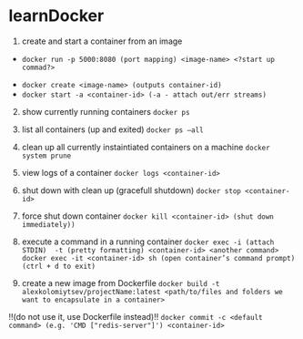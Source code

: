 # learnDocker

1. create and start a container from an image
 + `docker run -p 5000:8080 (port mapping) <image-name> <?start up commad?>`
  - `docker create <image-name> (outputs container-id)`
  - `docker start -a <container-id> (-a - attach out/err streams)`

2. show currently running containers
`docker ps`
3. list all containers (up and exited)
`docker ps —all`
4. clean up all currently instaintiated containers on a machine
`docker system prune`
5. view logs of a container
`docker logs <container-id>`
6. shut down with clean up (gracefull shutdown)
`docker stop <container-id>`
7. force shut down container
`docker kill <container-id> (shut down immediately))`
8. execute a command in a running container
`docker exec -i (attach STDIN)  -t (pretty formatting) <container-id> <another command>`
`docker exec -it <container-id> sh (open container’s command prompt) (ctrl + d to exit)`

9. create a new image from Dockerfile
`docker build -t alexkolomiytsev/projectName:latest <path/to/files and folders we want to encapsulate in a container>`

!!(do not use it, use Dockerfile instead)!!
`docker commit -c <default command> (e.g. 'CMD ["redis-server"]') <container-id>`
